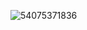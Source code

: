 ![54075371836](https://user-images.githubusercontent.com/86035674/158495953-ab93d65d-39c9-4299-b42b-f256c682644a.png)
